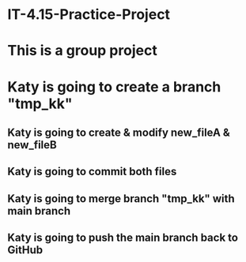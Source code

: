 # IT-4.15-Practice-Project

# This is a group project
# Katy is going to create a branch "tmp_kk" 
## Katy is going to create & modify new_fileA & new_fileB 
## Katy is going to commit both files 
## Katy is going to merge branch "tmp_kk" with main branch 
## Katy is going to push the main branch back to GitHub 
